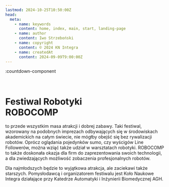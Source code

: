```yaml
---
lastmod: 2024-10-25T10:50:00Z
head:
  meta:
    - name: keywords
      content: home, index, main, start, landing-page
    - name: author
      content: Iwo Strzeboński
    - name: copyright
      content: © 2024 KN Integra
    - name: createdAt
      content: 2024-09-09T9:00:00Z
---
```


<!-- markdownlint-disable MD003 MD007 -->
:countdown-component
<!-- markdownlint-enable MD003 MD007 -->

<br />

# Festiwal Robotyki <br />ROBOCOMP

to przede wszystkim masa atrakcji i&nbsp;dobrej zabawy. Taki festiwal, wzorowany na&nbsp;podobnych imprezach odbywających się w&nbsp;środowiskach akademickich na&nbsp;całym świecie, nie mógłby obejść się bez rywalizacji robotów. Oprócz oglądania pojedynków sumo, czy wyścigów Line Followerów, można wziąć także udział w&nbsp;warsztatach robotyki. ROBOCOMP to&nbsp;także doskonała okazja dla firm do&nbsp;zaprezentowania swoich technologii, a&nbsp;dla zwiedzających możliwość zobaczenia profesjonalnych robotów.

Dla najmłodszych będzie to&nbsp;wyjątkowa atrakcja, ale zaciekawi także starszych. Pomysłodawcą i&nbsp;organizatorem festiwalu jest Koło Naukowe Integra działające przy Katedrze Automatyki i&nbsp;Inżynierii Biomedycznej AGH.
